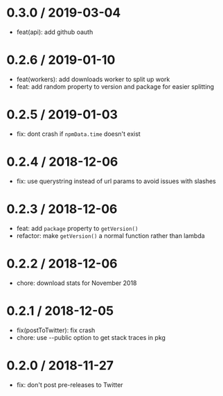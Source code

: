 0.3.0 / 2019-03-04
==================
 * feat(api): add github oauth

0.2.6 / 2019-01-10
==================
 * feat(workers): add downloads worker to split up work
 * feat: add random property to version and package for easier splitting

0.2.5 / 2019-01-03
==================
 * fix: dont crash if `npmData.time` doesn't exist

0.2.4 / 2018-12-06
==================
 * fix: use querystring instead of url params to avoid issues with slashes

0.2.3 / 2018-12-06
==================
 * feat: add `package` property to `getVersion()`
 * refactor: make `getVersion()` a normal function rather than lambda

0.2.2 / 2018-12-06
==================
 * chore: download stats for November 2018

0.2.1 / 2018-12-05
==================
 * fix(postToTwitter): fix crash
 * chore: use --public option to get stack traces in pkg

0.2.0 / 2018-11-27
==================
 * fix: don't post pre-releases to Twitter
